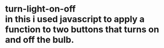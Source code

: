 # turn-light-on-off<br> in this i used javascript to apply a function to two buttons that turns on and off the bulb.
